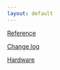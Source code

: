 ```yaml
---
layout: default
---
```


[Reference](doc/reference.md)

[Change log](doc/changes.md)

[Hardware](doc/boards.md)
